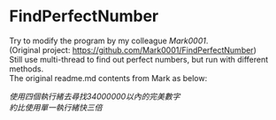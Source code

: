# FindPerfectNumber
Try to modify the program by my colleague *Mark0001*.
<br>
(Original project: https://github.com/Mark0001/FindPerfectNumber)
<br>
Still use multi-thread to find out perfect numbers, but run with different methods.
<br>
The original readme.md contents from Mark as below:

*使用四個執行緒去尋找34000000以內的完美數字
<br>
約比使用單一執行緒快三倍*
